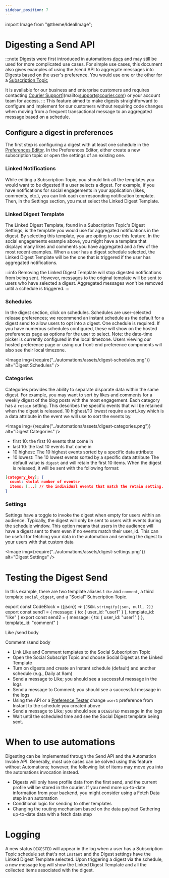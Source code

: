 ```yaml
---
sidebar_position: 7
---
```


import Image from "@theme/IdealImage";

# Digesting a Send API

:::note
Digests were first introduced in automations [docs](../automations/digest.mdx) and may still be used for more complicated use cases. For simple use cases, this document also gives examples of using the /send API to aggregate messages into Digests based on the user's preference. You would use one or the other for a [Subscription Topic](https://www.courier.com/docs/platform/preferences/#subscription-topics)

It is available for our business and enterprise customers and requires contacting [Courier Support](mailto:support@courier.com)](mailto:support@courier.com) or your account team for access.
:::
This feature aimed to make digests straightforward to configure and implement for our customers without requiring code changes when moving from a frequent transactional message to an aggregated message based on a schedule.

## Configure a digest in preferences

The first step is configuring a digest with at least one schedule in the [Preferences Editor](https://app.courier.com/settings/preferences). In the Preferences Editor, either create a new subscription topic or open the settings of an existing one.

### Linked Notifications

While editing a Subscription Topic, you should link all the templates you would want to be digested if a user selects a digest. For example, if you have notifications for social engagements in your application (likes, comments, etc.), you can link each corresponding notification template. Then, in the Settings section, you must select the Linked Digest Template.

### Linked Digest Template

The Linked Digest Template, found in a Subscription Topic's Digest Settings, is the template you would use for aggregated notifications in the digest. By selecting this template, you are opting to use this feature. In the social engagements example above, you might have a template that displays many likes and comments you have aggregated and a few of the most recent examples. When a user has a digest schedule selected, the Linked Digest Template will be the one that is triggered if the user has aggregated notifications.

:::info
Removing the Linked Digest Template will stop digested notifications from being sent. However, messages to the original template will be sent to users who have selected a digest. Aggregated messages won't be removed until a schedule is triggered.
:::

### Schedules

In the digest section, click on schedules. Schedules are user-selected release preferences; we recommend an instant schedule as the default for a digest send to allow users to opt into a digest. One schedule is required. If you have numerous schedules configured, these will show on the hosted preferences page as options for the user to select. Note: the date-time picker is currently configured in the local timezone. Users viewing our hosted preference page or using our front-end preference components will also see their local timezone.

<Image img={require("../automations/assets/digest-schedules.png")} alt="Digest Schedules" />

### Categories

Categories provides the ability to separate disparate data within the same digest. For example, you may want to sort by likes and comments for a weekly digest of the blog posts with the most engagement. Each category has a `retain` setting. This describes the specific events that will be retained when the digest is released. 10 highest/10 lowest require a sort_key which is a data attribute in the event we will use to sort the events by.

<Image img={require("../automations/assets/digest-categories.png")} alt="Digest Categories" />

- first 10: the first 10 events that come in
- last 10: the last 10 events that come in
- 10 highest: The 10 highest events sorted by a specific data attribute
- 10 lowest: The 10 lowest events sorted by a specific data attribute
  The default value is `digest` and will retain the first 10 items.
  When the digest is released, it will be sent with the following format:

```json
[category_key]: {
  count: <total number of events>
  items: [...] // the individual events that match the retain setting. Maximum length of 10
}
```

### Settings

Settings have a toggle to invoke the digest when empty for users within an audience. Typically, the digest will only be sent to users with events during the schedule window. This option means that users in the audience will have a digest sent to them even if no events match their user_id. This can be useful for fetching your data in the automation and sending the digest to your users with that custom data

<Image img={require("../automations/assets/digest-settings.png")} alt="Digest Settings" />

# Testing the Digest Send

In this example, there are two template aliases `like` and `comment`, a third template `social_digest`, and a "Social" Subscription Topic.

<!-- prettier-ignore-start -->
export const CodeBlock = ({json}) => <code className="whiteText">{JSON.stringify(json, null, 2)}</code>
export const send1 = {
    message: {
        to: {
            user_id: "user1"
        }
    },
    template_id: "like"
}
export const send2 = {
    message: {
        to: {
            user_id: "user1"
        }
    },
    template_id: "comment"
}

<!-- prettier-ignore-end -->

Like /send body
<CodeBlock json={send1} />

Comment /send body
<CodeBlock json={send1} />

- Link Like and Comment templates to the Social Subscription Topic
- Open the Social Subscript Topic and choose Social Digest as the Linked Template
- Turn on digests and create an Instant schedule (default) and another schedule (e.g., Daily at 9am)
- Send a message to Like; you should see a successful message in the logs
- Send a message to Comment; you should see a successful message in the logs
- Using the API or a [Preference Tester](https://bwebs.github.io/courier-test/window-preferences.html) change `user1` preference from Instant to the schedule you created above
- Send a message to Like; you should see a `DIGESTED` message in the logs
- Wait until the scheduled time and see the Social Digest template being sent.

# When to use automations

Digesting can be implemented through the Send API and the Automation Invoke API. Generally, most use cases can be solved using this feature without Automations; however, the following list of items may move you into the automations invocation instead.

- Digests will only have profile data from the first send, and the current profile will be stored in the courier. If you need more up-to-date information from your backend, you might consider using a Fetch Data step in an automation
- Conditional logic for sending to other templates
- Changing the routing mechanism based on the data payload
  Gathering up-to-date data with a fetch data step

# Logging

A new status `DIGESTED` will appear in the log when a user has a Subscription Topic schedule set that's not `Instant` and the Digest settings have the Linked Digest Template selected. Upon triggering a digest via the schedule, a new message log will show the Linked Digest Template and all the collected items associated with the digest.
